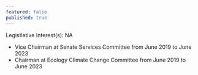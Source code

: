 ```yaml
---
featured: false
published: true
---
```

Legistlative Interest(s): NA

* Vice Chairman at Senate Services Committee from June 2019 to June 2023
* Chairman at Ecology Climate Change Committee from June 2019 to June 2023
